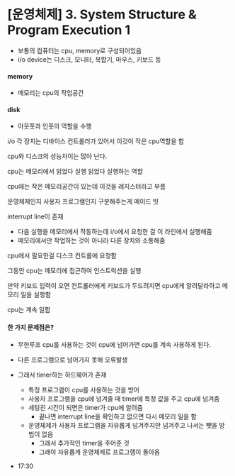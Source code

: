 # [운영체제] 3. System Structure & Program Execution 1

- 보통의 컴퓨터는 cpu, memory로 구성되어있음
- i/o device는 디스크, 모니터, 복합기, 마우스, 키보드 등

#### memory

- 메모리는 cpu의 작업공간

#### disk

- 아웃풋과 인풋의 역할을 수행

i/o 각 장치는 디바이스 컨트롤러가 있어서 이것이 작은 cpu역할을 함

cpu와 디스크의 성능차이는 많아 난다.

cpu는 메모리에서 읽었다 실행 읽었다 실행하는 역할

cpu에는 작은 메모리공간이 있는데 이것을 레지스터라고 부름

운영체제인지 사용자 프로그램인지 구분해주는게 메이드 빗

interrupt line이 존재

- 다음 실행을 메모리에서 작동하는데 i/o에서 요청한 걸 이 라인에서 실행해줌
- 메모리에서만 작업하는 것이 아니라 다른 장치와 소통해줌

cpu에서 필요한걸 디스크 컨트롤에 요청함

그동안 cpu는 메모리에 접근하여 인스트럭션을 실행

만약 키보드 입력이 오면 컨트롤러에게 키보드가 두드려지면 cpu에게 알려달라하고 메모리 일을 실행함

cpu는 계속 일함

#### 한 가지 문제점은?

- 무한루프 cpu를 사용하는 것이 cpu에 넘어가면 cpu를 계속 사용하게 된다.
- 다른 프로그램으로 넘어가지 못해 오류발생
- 그래서 timer하는 하드웨어가 존재
  - 특정 프로그램이 cpu를 사용하는 것을 방어
  - 사용자 프로그램을 cpu에 넘겨줄 때 timer에 특정 값을 주고 cpu에 넘겨줌
  - 세팅괸 시간이 되면은 timer가 cpu에 알려줌
    - 끝나면 interrupt line을 확인하고 없으면 다시 메모리 일을 함
  - 운영체제가 사용자 프로그램을 자유롭게 넘겨주지만 넘겨주고 나서는 뺏을 방법이 없음
    - 그래서 추가적인 timer을 주어준 것
    - 그래야 자유롭게 운영체제로 프로그램이 돌아옴

- 17:30

